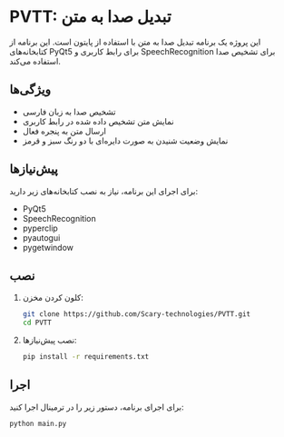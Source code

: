 # PVTT: تبدیل صدا به متن

این پروژه یک برنامه تبدیل صدا به متن با استفاده از پایتون است. این برنامه از کتابخانه‌های PyQt5 برای رابط کاربری و SpeechRecognition برای تشخیص صدا استفاده می‌کند.

## ویژگی‌ها

- تشخیص صدا به زبان فارسی
- نمایش متن تشخیص داده شده در رابط کاربری
- ارسال متن به پنجره فعال
- نمایش وضعیت شنیدن به صورت دایره‌ای با دو رنگ سبز و قرمز

## پیش‌نیازها

برای اجرای این برنامه، نیاز به نصب کتابخانه‌های زیر دارید:

- PyQt5
- SpeechRecognition
- pyperclip
- pyautogui
- pygetwindow

## نصب

1. کلون کردن مخزن:
    ```sh
    git clone https://github.com/Scary-technologies/PVTT.git
    cd PVTT
    ```

2. نصب پیش‌نیازها:
    ```sh
    pip install -r requirements.txt
    ```

## اجرا

برای اجرای برنامه، دستور زیر را در ترمینال اجرا کنید:
```sh
python main.py
